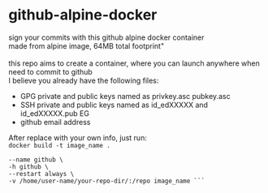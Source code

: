 # github-alpine-docker
sign your commits with this github alpine docker container <br>
made from alpine image, 64MB total footprint"<br>
<br>
this repo aims to create a container, where you can launch anywhere when need to commit to github <br>
I believe you already have the following files: <br>
- GPG private and public keys named as privkey.asc pubkey.asc <br>
- SSH private and public keys named as id_edXXXXX and id_edXXXXX.pub EG <br> 
- github email address <br>

After replace with your own info, just run: <br>
 ```docker build -t image_name .``` <br>
 ```docker run -ti -d \ 
 --name github \ 
 -h github \ 
 --restart always \ 
 -v /home/user-name/your-repo-dir/:/repo image_name ```